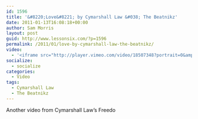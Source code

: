 ```yaml
---
id: 1596
title: '&#8220;Love&#8221; by Cymarshall Law &#038; The Beatnikz'
date: 2011-01-13T16:08:18+00:00
author: Sam Morris
layout: post
guid: http://www.lessonsix.com/?p=1596
permalink: /2011/01/love-by-cymarshall-law-the-beatnikz/
video:
  - '<iframe src="http://player.vimeo.com/video/18507348?portrait=0&amp;color=009aff" width="540" height="304" frameborder="0"></iframe>'
socialize:
  - socialize
categories:
  - Video
tags:
  - Cymarshall Law
  - The Beatnikz
---
```

Another video from Cymarshall Law&#8217;s Freedo